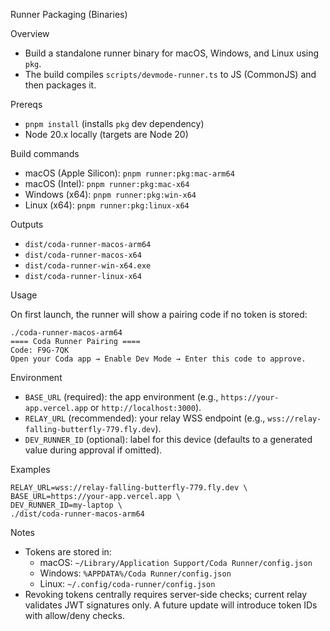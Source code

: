 Runner Packaging (Binaries)

Overview

- Build a standalone runner binary for macOS, Windows, and Linux using `pkg`.
- The build compiles `scripts/devmode-runner.ts` to JS (CommonJS) and then packages it.

Prereqs

- `pnpm install` (installs `pkg` dev dependency)
- Node 20.x locally (targets are Node 20)

Build commands

- macOS (Apple Silicon): `pnpm runner:pkg:mac-arm64`
- macOS (Intel): `pnpm runner:pkg:mac-x64`
- Windows (x64): `pnpm runner:pkg:win-x64`
- Linux (x64): `pnpm runner:pkg:linux-x64`

Outputs

- `dist/coda-runner-macos-arm64`
- `dist/coda-runner-macos-x64`
- `dist/coda-runner-win-x64.exe`
- `dist/coda-runner-linux-x64`

Usage

On first launch, the runner will show a pairing code if no token is stored:

```
./coda-runner-macos-arm64
==== Coda Runner Pairing ====
Code: F9G-7QK
Open your Coda app → Enable Dev Mode → Enter this code to approve.
```

Environment

- `BASE_URL` (required): the app environment (e.g., `https://your-app.vercel.app` or `http://localhost:3000`).
- `RELAY_URL` (recommended): your relay WSS endpoint (e.g., `wss://relay-falling-butterfly-779.fly.dev`).
- `DEV_RUNNER_ID` (optional): label for this device (defaults to a generated value during approval if omitted).

Examples

```
RELAY_URL=wss://relay-falling-butterfly-779.fly.dev \
BASE_URL=https://your-app.vercel.app \
DEV_RUNNER_ID=my-laptop \
./dist/coda-runner-macos-arm64
```

Notes

- Tokens are stored in:
  - macOS: `~/Library/Application Support/Coda Runner/config.json`
  - Windows: `%APPDATA%/Coda Runner/config.json`
  - Linux: `~/.config/coda-runner/config.json`
- Revoking tokens centrally requires server-side checks; current relay validates JWT signatures only. A future update will introduce token IDs with allow/deny checks.
